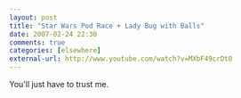 ```yaml
---
layout: post  
title: "Star Wars Pod Race + Lady Bug with Balls"  
date: 2007-02-24 22:30  
comments: true  
categories: [elsewhere]
external-url: http://www.youtube.com/watch?v=MXbF49crDt0  
---
```


You'll just have to trust me.
